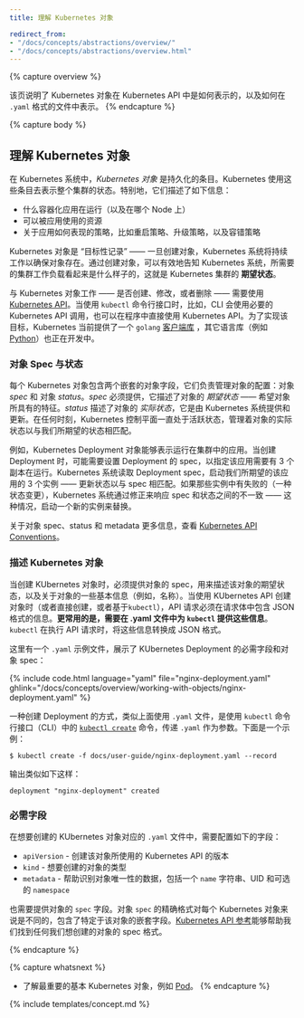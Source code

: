 ```yaml
---
title: 理解 Kubernetes 对象

redirect_from:
- "/docs/concepts/abstractions/overview/"
- "/docs/concepts/abstractions/overview.html"
---
```


{% capture overview %}

该页说明了 Kubernetes 对象在 Kubernetes API 中是如何表示的，以及如何在 `.yaml` 格式的文件中表示。
{% endcapture %}

{% capture body %}




## 理解 Kubernetes 对象

在 Kubernetes 系统中，*Kubernetes 对象* 是持久化的条目。Kubernetes 使用这些条目去表示整个集群的状态。特别地，它们描述了如下信息：

* 什么容器化应用在运行（以及在哪个 Node 上）
* 可以被应用使用的资源
* 关于应用如何表现的策略，比如重启策略、升级策略，以及容错策略



Kubernetes 对象是 “目标性记录” —— 一旦创建对象，Kubernetes 系统将持续工作以确保对象存在。通过创建对象，可以有效地告知 Kubernetes 系统，所需要的集群工作负载看起来是什么样子的，这就是 Kubernetes 集群的 **期望状态**。

与 Kubernetes 对象工作 —— 是否创建、修改，或者删除 —— 需要使用 [Kubernetes API](https://git.k8s.io/community/contributors/devel/api-conventions.md)。当使用 `kubectl` 命令行接口时，比如，CLI 会使用必要的 Kubernetes API 调用，也可以在程序中直接使用 Kubernetes API。为了实现该目标，Kubernetes 当前提供了一个 `golang` [客户端库](https://github.com/kubernetes/client-go) 
，其它语言库（例如[Python](https://github.com/kubernetes-client/python)）也正在开发中。



### 对象 Spec 与状态

每个 Kubernetes 对象包含两个嵌套的对象字段，它们负责管理对象的配置：对象 *spec* 和 对象 *status*。*spec* 必须提供，它描述了对象的 *期望状态* —— 希望对象所具有的特征。*status* 描述了对象的 *实际状态*，它是由 Kubernetes 系统提供和更新。在任何时刻，Kubernetes 控制平面一直处于活跃状态，管理着对象的实际状态以与我们所期望的状态相匹配。



例如，Kubernetes Deployment 对象能够表示运行在集群中的应用。当创建 Deployment 时，可能需要设置 Deployment 的 spec，以指定该应用需要有 3 个副本在运行。Kubernetes 系统读取 Deployment spec，启动我们所期望的该应用的 3 个实例 —— 更新状态以与 spec 相匹配。如果那些实例中有失败的（一种状态变更），Kubernetes 系统通过修正来响应 spec 和状态之间的不一致 —— 这种情况，启动一个新的实例来替换。

关于对象 spec、status 和 metadata 更多信息，查看 [Kubernetes API Conventions](https://git.k8s.io/community/contributors/devel/api-conventions.md)。



### 描述 Kubernetes 对象

当创建 KUbernetes 对象时，必须提供对象的 spec，用来描述该对象的期望状态，以及关于对象的一些基本信息（例如，名称）。当使用 KUbernetes API 创建对象时（或者直接创建，或者基于`kubectl`），API 请求必须在请求体中包含 JSON 格式的信息。**更常用的是，需要在 .yaml 文件中为 `kubectl` 提供这些信息**。 `kubectl` 在执行 API 请求时，将这些信息转换成 JSON 格式。

这里有一个 `.yaml` 示例文件，展示了 KUbernetes Deployment 的必需字段和对象 spec：

{% include code.html language="yaml" file="nginx-deployment.yaml" ghlink="/docs/concepts/overview/working-with-objects/nginx-deployment.yaml" %}

一种创建 Deployment 的方式，类似上面使用 `.yaml` 文件，是使用 `kubectl` 命令行接口（CLI）中的 [`kubectl create`](/docs/user-guide/kubectl/v1.7/#create) 命令，传递 `.yaml` 作为参数。下面是一个示例：

```shell
$ kubectl create -f docs/user-guide/nginx-deployment.yaml --record
```


输出类似如下这样：

```shell
deployment "nginx-deployment" created
```



### 必需字段

在想要创建的 KUbernetes 对象对应的 `.yaml` 文件中，需要配置如下的字段：

* `apiVersion` - 创建该对象所使用的 Kubernetes API 的版本
* `kind` - 想要创建的对象的类型
* `metadata` - 帮助识别对象唯一性的数据，包括一个 `name` 字符串、UID 和可选的 `namespace`



也需要提供对象的 `spec` 字段。对象 `spec` 的精确格式对每个 Kubernetes 对象来说是不同的，包含了特定于该对象的嵌套字段。[Kubernetes API 参考](/docs/api/)能够帮助我们找到任何我们想创建的对象的 spec 格式。

{% endcapture %}

{% capture whatsnext %}

* 了解最重要的基本 Kubernetes 对象，例如 [Pod](/docs/concepts/abstractions/pod/)。
{% endcapture %}

{% include templates/concept.md %}
